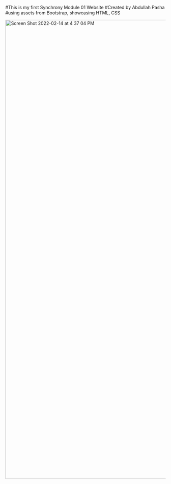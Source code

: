 #This is my first Synchrony Module 01 Website
#Created by Abdullah Pasha
#using assets from Bootstrap, showcasing HTML, CSS

<img width="1440" alt="Screen Shot 2022-02-14 at 4 37 04 PM" src="https://user-images.githubusercontent.com/98356882/153951810-cdac7d02-6f6f-4580-bee6-646828af9a67.png">

